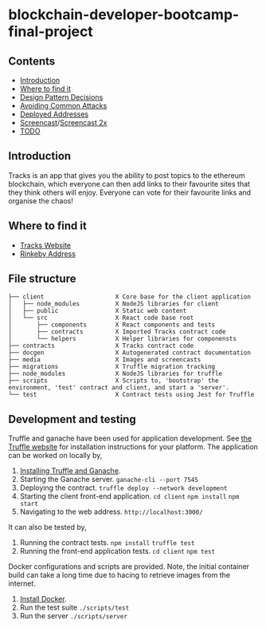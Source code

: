 # blockchain-developer-bootcamp-final-project

## Contents

* [Introduction](#introduction)
* [Where to find it](#where-to-find-it)
* [Design Pattern Decisions](./design_pattern_decisions.md)
* [Avoiding Common Attacks](./avoiding_common_attacks.md)
* [Deployed Addresses](./deployed_addresses.md)
* [Screencast](./media/Screencast.mp4)/[Screencast 2x](./media/Screencast2x.mp4)
* [TODO](./TODO.md)

## Introduction

Tracks is an app that gives you the ability to post topics to the ethereum blockchain, 
which everyone can then add links to their favourite sites that they think others
will enjoy. Everyone can vote for their favourite links and organise the chaos!




## Where to find it

* [Tracks Website](https://r7ph4-kaaaa-aaaad-qaw6a-cai.ic.fleek.co)
* [Rinkeby Address](https://rinkeby.etherscan.io/address/0x7C0743Bd57B107443c2DF8420E0265E6D0eEf607)


## File structure

```
├── client                    X Core base for the client application
│   ├── node_modules          X NodeJS libraries for client
│   ├── public                X Static web content
│   └── src                   X React code base root
│       ├── components        X React components and tests
│       ├── contracts         X Imported Tracks contract code
│       └── helpers           X Helper libraries for componensts
├── contracts                 X Tracks contract code
├── docgen                    X Autogenerated contract documentation
├── media                     X Images and screencasts
├── migrations                X Truffle migration tracking 
├── node_modules              X NodeJS libraries for truffle
├── scripts                   X Scripts to, 'bootstrap' the environment, 'test' contract and client, and start a 'server'. 
└── test                      X Contract tests using Jest for Truffle
```

## Development and testing

Truffle and ganache have been used for application development. See [the Truffle website](XXX)
for installation instructions for your platform. The application can be worked on locally by,

1. [Installing Truffle and Ganache](https://www.trufflesuite.com).
1. Starting the Ganache server.
   `ganache-cli --port 7545`
2. Deploying the contract.
   `truffle deploy --network development`
3. Starting the client front-end application.
  `cd client`
  `npm install`
  `npm start`
4. Navigating to the web address.
  `http://localhost:3000/`

It can also be tested by,
1. Running the contract tests.
  `npm install`
  `truffle test`
2. Running the front-end application tests.
  `cd client`
  `npm test`

Docker configurations and scripts are provided. Note, the initial container build 
can take a long time due to hacing to retrieve images from the internet.

1. [Install Docker](https://docs.docker.com/get-docker/).
2. Run the test suite
  `./scripts/test` 
3. Run the server
  `./scripts/server` 